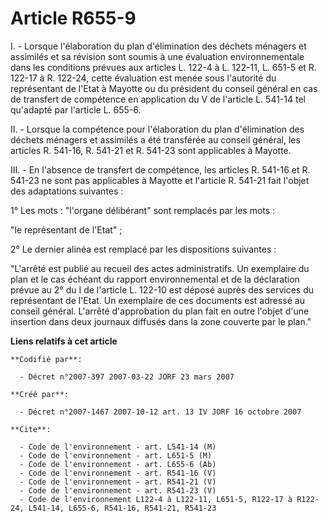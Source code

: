 # Article R655-9

I. - Lorsque l'élaboration du plan d'élimination des déchets ménagers et assimilés et sa révision sont soumis à une
évaluation environnementale dans les conditions prévues aux articles L. 122-4 à L. 122-11, L. 651-5 et R. 122-17 à R. 122-24,
cette évaluation est menée sous l'autorité du représentant de l'Etat à Mayotte ou du président du conseil général en cas de
transfert de compétence en application du V de l'article L. 541-14 tel qu'adapté par l'article L. 655-6.

II. - Lorsque la compétence pour l'élaboration du plan d'élimination des déchets ménagers et assimilés a été transférée au
conseil général, les articles R. 541-16, R. 541-21 et R. 541-23 sont applicables à Mayotte.

III. - En l'absence de transfert de compétence, les articles R. 541-16 et R. 541-23 ne sont pas applicables à Mayotte et
l'article R. 541-21 fait l'objet des adaptations suivantes :

1° Les mots : "l'organe délibérant" sont remplacés par les mots :

"le représentant de l'Etat" ;

2° Le dernier alinéa est remplacé par les dispositions suivantes :

"L'arrêté est publié au recueil des actes administratifs. Un exemplaire du plan et le cas échéant du rapport environnemental
et de la déclaration prévue au 2° du I de l'article L. 122-10 est déposé auprès des services du représentant de l'Etat. Un
exemplaire de ces documents est adressé au conseil général. L'arrêté d'approbation du plan fait en outre l'objet d'une
insertion dans deux journaux diffusés dans la zone couverte par le plan."

**Liens relatifs à cet article**

	**Codifié par**:

	  - Décret n°2007-397 2007-03-22 JORF 23 mars 2007

	**Créé par**:

	  - Décret n°2007-1467 2007-10-12 art. 13 IV JORF 16 octobre 2007

	**Cite**:

	  - Code de l'environnement - art. L541-14 (M)
	  - Code de l'environnement - art. L651-5 (M)
	  - Code de l'environnement - art. L655-6 (Ab)
	  - Code de l'environnement - art. R541-16 (V)
	  - Code de l'environnement - art. R541-21 (V)
	  - Code de l'environnement - art. R541-23 (V)
	  - Code de l'environnement L122-4 à L122-11, L651-5, R122-17 à R122-24, L541-14, L655-6, R541-16, R541-21, R541-23
